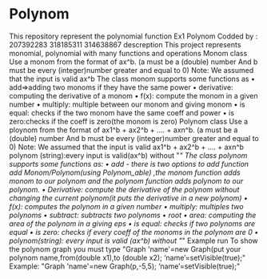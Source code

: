 # Polynom
This repository represent the polynomial function
Ex1 Polynom Codded by : 207392283 318185311 314638867
descreption This project represents monomial, polynomial with many functions and operations Monom class Use a monom from the format of ax^b. (a must be a (double) number And b must be every (integer)number greater and equal to 0) Note: We assumed that the input is valid ax^b The class monom supports some functions as • add=>adding two monoms if they have the same power • derivative: computing the derivative of a monom • f(x): compute the monom in a given number • multiply: multiple between our monom and giving monom • is equal: checks if the two monom have the same coeff and power • is zero:checks if the coeff is zero(the monom is zero) Polynom class Use a ploynom from the format of ax1^b + ax2^b + .... + axn^b. (a must be a (double) number And b must be every (integer)number greater and equal to 0)
Note: We assumed that the input is valid ax1^b + ax2^b + .... + axn^b polynom (string):every input is valid(ax^b) without "*"
The class polynom supports some functions as: • add - there is two options to add function add Monom/Polynom(using Polynom_able) ,the monom function adds monom to our polynom and the polynom function adds polynom to our polynom. • Derivative: compute the derivative of the polynom without changing the current polynom(it puts the derivative in a new polynom) • f(x): computes the polynom in a given number • multiply: multiples two polynoms • subtract: subtracts two polynoms • root • area: computing the area of the polynom in a giving eps • is equal: checks if two polynoms are equal • is zero: checks if every coeff of the monoms in the polynom are 0 • polynom(string): every input is valid (ax^b) without "*" Example run To show the polynom graph you must type "Graph 'name'=new Graph(put your polynom name,from(double x1),to (double x2);
‘name’=setVisible(true);" 
Example: "Graph 'name'=new Graph(p,-5,5);
‘name’=setVisible(true);"


